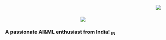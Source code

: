 <img align="right" src="https://visitor-badge.laobi.icu/badge?page_id=Kp4103.Kp4103" />

<h1 align="center">
  <img src="https://readme-typing-svg.herokuapp.com/?
    font=Righteous&size=35&center=true&vCenter=true&width=500&height=70&duration=4000&lines="Hi+There!+👋;I'm+Kunal+Pawar!;" />
</h1>

<h3>A passionate AI&ML enthusiast from India! <sub>IN</sub></h3>

